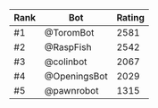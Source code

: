 Rank|Bot|Rating
---|---|---
#1|@ToromBot|2581
#2|@RaspFish|2542
#3|@colinbot|2067
#4|@OpeningsBot|2029
#5|@pawnrobot|1315
